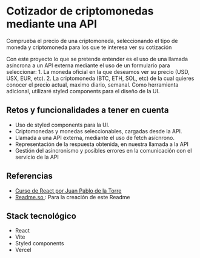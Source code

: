 # Cotizador de criptomonedas mediante una API

Comprueba el precio de una criptomoneda, seleccionando el tipo de moneda y criptomoneda para los que te interesa ver su cotización

<!-- ### [Desplegado con Vercel 👈👈👈](https://control-presupuesto-kappa.vercel.app/) -->

Con este proyecto lo que se pretende entender es el uso de una llamada asíncrona a un API externa mediante el uso de un formulario para seleccionar: 1. La moneda oficial en la que deseamos ver su precio (USD, USX, EUR, etc). 2. La criptomoneda (BTC, ETH, SOL, etc) de la cual quieres conocer el precio actual, maximo diario, semanal.
Como herramienta adicional, utilizaré styled components para el diseño de la UI.

## Retos y funcionalidades a tener en cuenta

- Uso de styled components para la UI.
- Criptomonedas y monedas seleccionables, cargadas desde la API.
- Llamada a una API externa, mediante el uso de fetch asícnrono.
- Representación de la respuesta obtenida, en nuestra llamada a la API
- Gestión del asincronismo y posibles errores en la comunicación con el servicio de la API

## Referencias

- [Curso de React por Juan Pablo de la Torre ](https://linkedin.com/in/juanpablodelatorre)
- [Readme.so ](https://readme.so/) : Para la creación de este Readme

## Stack tecnológico

- React
- Vite
- Styled components
- Vercel
